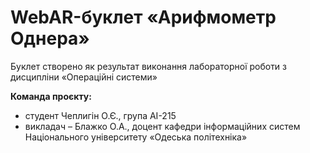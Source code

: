 # WebAR-буклет «Арифмометр Однера»
Буклет створено як результат виконання лабораторної роботи з дисципліни «Операційні системи»

**Команда проєкту:**
- студент Чеплигін О.Є., група АІ-215
- викладач – Блажко О.А., доцент кафедри інформаційних систем Національного університету «Одеська політехніка»
